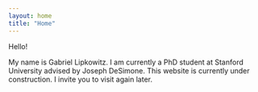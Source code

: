 ```yaml
---
layout: home
title: "Home"
---
```


Hello!

My name is Gabriel Lipkowitz. I am currently a PhD student at Stanford University advised by Joseph DeSimone. This website is currently under construction. I invite you to visit again later.